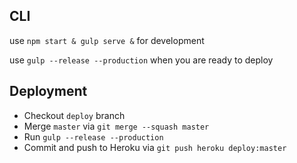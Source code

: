## CLI

use `npm start & gulp serve &` for development

use `gulp --release --production` when you are ready to deploy

## Deployment

* Checkout `deploy` branch
* Merge `master` via `git merge --squash master`
* Run `gulp --release --production`
* Commit and push to Heroku via `git push heroku deploy:master`
